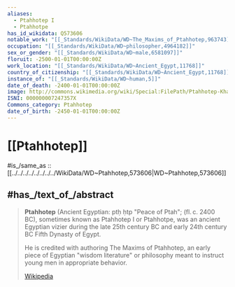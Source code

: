 ```yaml
---
aliases:
  - Ptahhotep I
  - Ptahhotpe
has_id_wikidata: Q573606
notable_work: "[[_Standards/WikiData/WD~The_Maxims_of_Ptahhotep,963743]]"
occupation: "[[_Standards/WikiData/WD~philosopher,4964182]]"
sex_or_gender: "[[_Standards/WikiData/WD~male,6581097]]"
floruit: -2500-01-01T00:00:00Z
work_location: "[[_Standards/WikiData/WD~Ancient_Egypt,11768]]"
country_of_citizenship: "[[_Standards/WikiData/WD~Ancient_Egypt,11768]]"
instance_of: "[[_Standards/WikiData/WD~human,5]]"
date_of_death: -2400-01-01T00:00:00Z
image: http://commons.wikimedia.org/wiki/Special:FilePath/Ptahhotep-Khamerernebty.jpg
ISNI: 000000007247357X
Commons_category: Ptahhotep
date_of_birth: -2450-01-01T00:00:00Z
---
```


# [[Ptahhotep]] 

#is_/same_as :: [[../../../../../../../../WikiData/WD~Ptahhotep,573606|WD~Ptahhotep,573606]]  

## #has_/text_of_/abstract 

> **Ptahhotep** (Ancient Egyptian: ptḥ ḥtp "Peace of Ptah"; (fl. c. 2400 BC), 
> sometimes known as Ptahhotep I or Ptahhotpe, was an ancient Egyptian vizier 
> during the late 25th century BC and early 24th century BC Fifth Dynasty of Egypt. 
> 
> He is credited with authoring The Maxims of Ptahhotep, 
> an early piece of Egyptian "wisdom literature" or philosophy 
> meant to instruct young men in appropriate behavior.
>
> [Wikipedia](https://en.wikipedia.org/wiki/Ptahhotep) 

